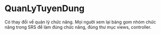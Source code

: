 # QuanLyTuyenDung

Có thay đổi về quản lý chức năng. Mọi người xem lại bảng gom nhóm chức năng trong SRS để làm đúng chức năng, đúng thư mục views, controller.


